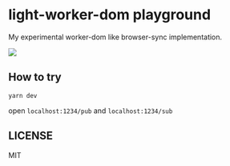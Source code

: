# light-worker-dom playground

My experimental worker-dom like browser-sync implementation.

![](https://i.gyazo.com/bd77987aa28a31af7f28f28bc036ae5e.gif)

## How to try

```
yarn dev
```

open `localhost:1234/pub` and `localhost:1234/sub`

## LICENSE

MIT
